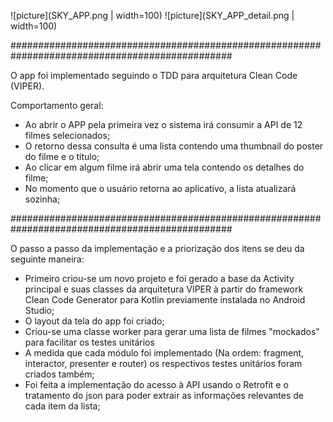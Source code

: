 ![picture](SKY_APP.png | width=100)
![picture](SKY_APP_detail.png | width=100)

################################################################################################
 
 O app foi implementado seguindo o TDD para arquitetura Clean Code (VIPER).
 
 Comportamento geral:
  - Ao abrir o APP pela primeira vez o sistema irá consumir a API de 12 filmes selecionados;
  - O retorno dessa consulta é uma lista contendo uma thumbnail do poster do filme e o título;
  - Ao clicar em algum filme irá abrir uma tela contendo os detalhes do filme;
  - No momento que o usuário retorna ao aplicativo, a lista atualizará sozinha;
  
################################################################################################
 
 O passo a passo da implementação e a priorização dos itens se deu da seguinte maneira:
 - Primeiro criou-se um novo projeto e foi gerado a base da Activity principal e suas classes da arquitetura VIPER à partir do framework Clean Code Generator para Kotlin previamente instalada no Android Studio;
 - O layout da tela do app foi criado;
 - Criou-se uma classe worker para gerar uma lista de filmes "mockados" para facilitar os testes unitários
 - A medida que cada módulo foi implementado (Na ordem: fragment, interactor, presenter e router) os respectivos testes unitários foram criados também;
 - Foi feita a implementação do acesso à API usando o Retrofit e o tratamento do json para poder extrair as informações relevantes de cada item da lista;